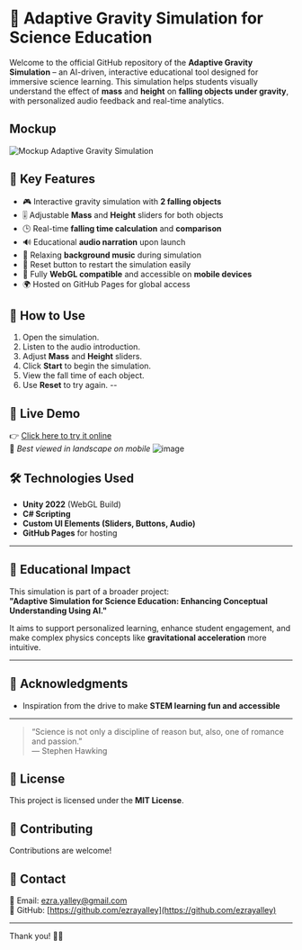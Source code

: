 # 🌌 Adaptive Gravity Simulation for Science Education

Welcome to the official GitHub repository of the **Adaptive Gravity Simulation** – an AI-driven, interactive educational tool designed for immersive science learning. This simulation helps students visually understand the effect of **mass** and **height** on **falling objects under gravity**, with personalized audio feedback and real-time analytics.

## Mockup
![Mockup Adaptive Gravity Simulation](https://github.com/user-attachments/assets/368b4f78-c2c5-448d-a26b-793cebd3059a)



## 🧠 Key Features

- 🎮 Interactive gravity simulation with **2 falling objects**
- 🎚️ Adjustable **Mass** and **Height** sliders for both objects
- 🕒 Real-time **falling time calculation** and **comparison**
- 🔊 Educational **audio narration** upon launch
- 🎵 Relaxing **background music** during simulation
- 🔁 Reset button to restart the simulation easily
- 📱 Fully **WebGL compatible** and accessible on **mobile devices**
- 🌍 Hosted on GitHub Pages for global access
  
## 🧩 How to Use

1. Open the simulation.
2. Listen to the audio introduction.
3. Adjust **Mass** and **Height** sliders.
4. Click **Start** to begin the simulation.
5. View the fall time of each object.
6. Use **Reset** to try again.
--

## 🚀 Live Demo

👉 [Click here to try it online](https://ezrayalley.github.io/Adaptive-Simulation-For-Science-Education-Gravity/)  
📱 *Best viewed in landscape on mobile*
![image](https://github.com/user-attachments/assets/ba148783-ef8d-42c2-a069-b3c34a536470)

## 🛠️ Technologies Used

- **Unity 2022** (WebGL Build)
- **C# Scripting**
- **Custom UI Elements (Sliders, Buttons, Audio)**
- **GitHub Pages** for hosting

---

## 🧠 Educational Impact

This simulation is part of a broader project:  
**"Adaptive Simulation for Science Education: Enhancing Conceptual Understanding Using AI."**

It aims to support personalized learning, enhance student engagement, and make complex physics concepts like **gravitational acceleration** more intuitive.

---

## 🤝 Acknowledgments

- Inspiration from the drive to make **STEM learning fun and accessible**

---

> “Science is not only a discipline of reason but, also, one of romance and passion.”  
> — Stephen Hawking

## 🌟 License  
This project is licensed under the **MIT License**.  

## 🤝 Contributing  
Contributions are welcome!

## 💌 Contact  
📧 Email: ezra.yalley@gmail.com  
🔗 GitHub: [https://github.com/ezrayalley](https://github.com/ezrayalley)  

---  
Thank you! 🚀🔥  
